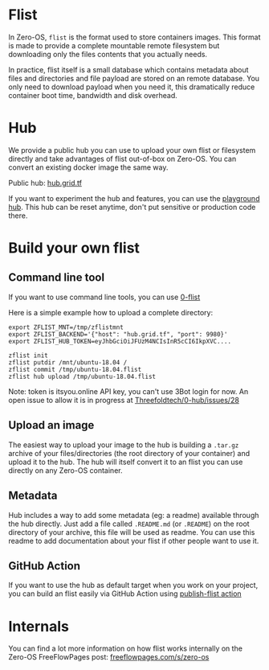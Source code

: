 # Flist

In Zero-OS, `flist` is the format used to store containers images. This format is made to provide
a complete mountable remote filesystem but downloading only the files contents that you actually needs.

In practice, flist itself is a small database which contains metadata about files and directories and
file payload are stored on an remote database. You only need to download payload when you need it, this
dramatically reduce container boot time, bandwidth and disk overhead.

# Hub

We provide a public hub you can use to upload your own flist or filesystem directly and take
advantages of flist out-of-box on Zero-OS. You can convert an existing docker image the same way.

Public hub: [hub.grid.tf](https://hub.grid.tf)

If you want to experiment the hub and features, you can use the [playground hub](https://playground.hub.grid.tf).
This hub can be reset anytime, don't put sensitive or production code there.

# Build your own flist

## Command line tool

If you want to use command line tools, you can use [0-flist](https://github.com/Threefoldtech/0-flist/tree/development-v2)

Here is a simple example how to upload a complete directory:

```
export ZFLIST_MNT=/tmp/zflistmnt
export ZFLIST_BACKEND='{"host": "hub.grid.tf", "port": 9980}'
export ZFLIST_HUB_TOKEN=eyJhbGciOiJFUzM4NCIsInR5cCI6IkpXVC....

zflist init
zflist putdir /mnt/ubuntu-18.04 /
zflist commit /tmp/ubuntu-18.04.flist
zflist hub upload /tmp/ubuntu-18.04.flist
```

Note: token is itsyou.online API key, you can't use 3Bot login for now.
An open issue to allow it is in progress at [Threefoldtech/0-hub/issues/28](https://github.com/Threefoldtech/0-hub/issues/28)


## Upload an image

The easiest way to upload your image to the hub is building a `.tar.gz` archive of your files/directories
(the root directory of your container) and upload it to the hub. The hub will itself convert it to an flist
you can use directly on any Zero-OS container.

## Metadata

Hub includes a way to add some metadata (eg: a readme) available through the hub directly. Just add a file
called `.README.md` (or `.README`) on the root directory of your archive, this file will be used as
readme. You can use this readme to add documentation about your flist if other people want to use it.

<!-- Add link to example when this will be available on the production hub -->

## GitHub Action

If you want to use the hub as default target when you work on your project, you can build an flist
easily via GitHub Action using [publish-flist action](https://github.com/Threefoldtech/publish-flist)

# Internals

You can find a lot more information on how flist works internally on the Zero-OS FreeFlowPages post: 
[freeflowpages.com/s/zero-os](https://freeflowpages.com/s/zero-os/?contentId=9396)
